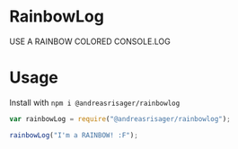 # RainbowLog
USE A RAINBOW COLORED CONSOLE.LOG

# Usage
Install with `npm i @andreasrisager/rainbowlog`

```javascript
var rainbowLog = require("@andreasrisager/rainbowlog");

rainbowLog("I'm a RAINBOW! :F");
```